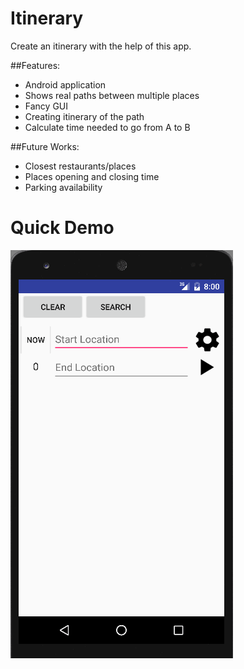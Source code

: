 # Itinerary

Create an itinerary with the help of this app.

##Features:
* Android application
* Shows real paths between multiple places
* Fancy GUI
* Creating itinerary of the path
* Calculate time needed to go from A to B

##Future Works:
* Closest restaurants/places
* Places opening and closing time
* Parking availability


# Quick Demo
![alt tag](https://github.com/arnabsaha1011/mypackse/blob/master/Mar%201/Solution3/solution3.gif)